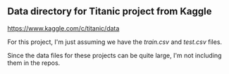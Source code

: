 ## Data directory for Titanic project from Kaggle

https://www.kaggle.com/c/titanic/data

For this project, I'm just assuming we have the
*train.csv* and *test.csv* files.

Since the data files for these projects can be quite large,
I'm not including them in the repos.
